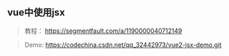 ## vue中使用jsx
> 教程： https://segmentfault.com/a/1190000040712149

>Demo: https://codechina.csdn.net/qq_32442973/vue2-jsx-demo.git 
